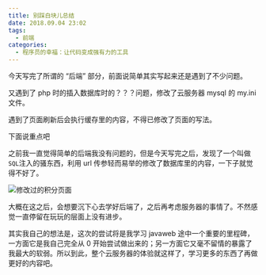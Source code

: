 ```yaml
---
title: 别踩白块儿总结
date: 2018.09.04 23:02
tags:
  - 前端
categories:
  - 程序员的幸福：让代码变成强有力的工具
---
```


今天写完了所谓的 “后端” 部分，前面说简单其实写起来还是遇到了不少问题。

又遇到了 php 时的插入数据库时的？？？问题，修改了云服务器 mysql 的 my.ini 文件。

遇到了页面刷新后会执行缓存里的内容，不得已修改了页面的写法。

下面说重点吧

之前我一直觉得简单的后端我没有问题的，但是今天写完之后，发现了一个叫做`SQL`注入的骚东西，利用 url 传参轻而易举的修改了数据库里的内容，一下子就觉得不好了。

![修改过的积分页面](https://r2.xiongyuchi.com/bie-cai-bai-kuai-er-zong-jie/1.png)


大概在这之后，会想要沉下心去学好后端了，之后再考虑服务器的事情了。不然感觉一直停留在玩玩的层面上没有进步。

其实我自己的想法是，这次的尝试将是我学习 javaweb 途中一个重要的里程碑，一方面它是我自己完全从 0 开始尝试做出来的；另一方面它又毫不留情的暴露了我最大的软弱。所以到此，整个云服务器的体验就这样了，学习更多的东西了再做更好的内容吧。
